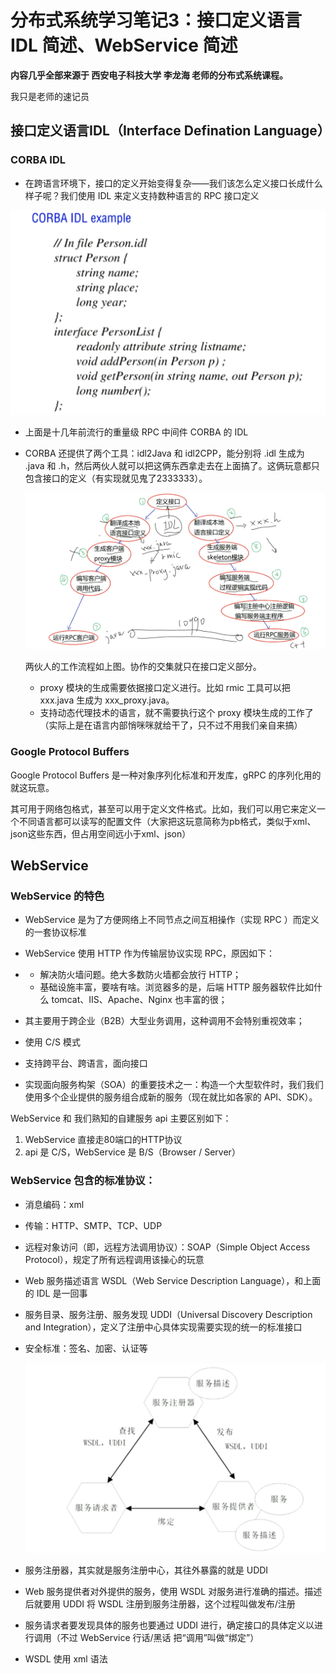 # 分布式系统学习笔记3：接口定义语言 IDL 简述、WebService 简述

**内容几乎全部来源于  西安电子科技大学 李龙海   老师的分布式系统课程。**

我只是老师的速记员

## 接口定义语言IDL（Interface Defination Language）

### CORBA IDL

- 在跨语言环境下，接口的定义开始变得复杂——我们该怎么定义接口长成什么样子呢？我们使用 IDL 来定义支持数种语言的 RPC 接口定义

![](./img/3_1.png)

- 上面是十几年前流行的重量级 RPC 中间件 CORBA 的 IDL

- CORBA 还提供了两个工具：idl2Java 和 idl2CPP，能分别将 .idl 生成为 .java 和 .h，然后两伙人就可以把这俩东西拿走去在上面搞了。这俩玩意都只包含接口的定义（有实现就见鬼了2333333）。 

  ![](./img/3_2.png)

  两伙人的工作流程如上图。协作的交集就只在接口定义部分。

  - proxy 模块的生成需要依据接口定义进行。比如 rmic 工具可以把 xxx.java 生成为 xxx_proxy.java。
  - 支持动态代理技术的语言，就不需要执行这个 proxy 模块生成的工作了（实际上是在语言内部悄咪咪就给干了，只不过不用我们亲自来搞）

### Google Protocol Buffers

Google Protocol Buffers 是一种对象序列化标准和开发库，gRPC 的序列化用的就这玩意。

其可用于网络包格式，甚至可以用于定义文件格式。比如，我们可以用它来定义一个不同语言都可以读写的配置文件（大家把这玩意简称为pb格式，类似于xml、json这些东西，但占用空间远小于xml、json）

## WebService

### WebService 的特色

- WebService 是为了方便网络上不同节点之间互相操作（实现 RPC ）而定义的一套协议标准

- WebService 使用 HTTP 作为传输层协议实现 RPC，原因如下：

- - 解决防火墙问题。绝大多数防火墙都会放行 HTTP；
  - 基础设施丰富，要啥有啥。浏览器多的是，后端 HTTP 服务器软件比如什么 tomcat、IIS、Apache、Nginx 也丰富的很；

- 其主要用于跨企业（B2B）大型业务调用，这种调用不会特别重视效率；

- 使用 C/S 模式

- 支持跨平台、跨语言，面向接口

- 实现面向服务构架（SOA）的重要技术之一：构造一个大型软件时，我们我们使用多个企业提供的服务组合成新的服务（现在就比如各家的 API、SDK）。

WebService 和 我们熟知的自建服务 api 主要区别如下：

1. WebService 直接走80端口的HTTP协议
2. api 是 C/S，WebService 是 B/S（Browser / Server）

### WebService 包含的标准协议：

- 消息编码：xml
- 传输：HTTP、SMTP、TCP、UDP
- 远程对象访问（即，远程方法调用协议）：SOAP（Simple Object     Access Protocol），规定了所有远程调用该操心的玩意
- Web 服务描述语言 WSDL（Web Service     Description Language），和上面的 IDL 是一回事

- 服务目录、服务注册、服务发现 UDDI（Universal     Discovery Description and Integration），定义了注册中心具体实现需要实现的统一的标准接口

- 安全标准：签名、加密、认证等

  ![](./img/3_3.png)

- 服务注册器，其实就是服务注册中心，其往外暴露的就是 UDDI

- Web 服务提供者对外提供的服务，使用 WSDL 对服务进行准确的描述。描述后就要用 UDDI 将 WSDL 注册到服务注册器，这个过程叫做发布/注册

- 服务请求者要发现具体的服务也要通过 UDDI 进行，确定接口的具体定义以进行调用（不过     WebService 行话/黑话 把“调用”叫做“绑定”）

- WSDL 使用 xml 语法

